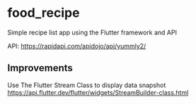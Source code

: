 # food_recipe

Simple recipe list app using the Flutter framework and API

API: https://rapidapi.com/apidojo/api/yummly2/

## Improvements
Use The Flutter Stream Class to display data snapshot
https://api.flutter.dev/flutter/widgets/StreamBuilder-class.html

